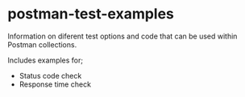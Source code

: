 # postman-test-examples
Information on diferent test options and code that can be used within Postman collections.

Includes examples for;
- Status code check
- Response time check

